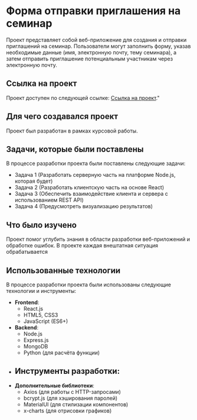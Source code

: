 # Форма отправки приглашения на семинар

Проект представляет собой веб-приложение для создания и отправки приглашений на семинар. Пользователи могут заполнить форму, указав необходимые данные (имя, электронную почту, тему семинара), а затем отправить приглашение потенциальным участникам через электронную почту.

## Ссылка на проект

Проект доступен по следующей ссылке: <a href="[https://penalty-factor-client.vercel.app/](https://send-email-e3kf.onrender.com/)" target="_blank">Ссылка на проект</a>."
## Для чего создавался проект

Проект был разработан в рамках курсовой работы.

## Задачи, которые были поставлены

В процессе разработки проекта были поставлены следующие задачи:

- Задача 1 (Разработать серверную часть на платформе Node.js, которая будет)
- Задача 2 (Разработать клиентскую часть на основе React)
- Задача 3 (Обеспечить взаимодействие клиента и сервера с использованием REST API)
- Задача 4 (Предусмотреть визуализацию результатов)


## Что было изучено


Проект помог углубить знания в области разработки веб-приложений и обработке ошибок. В проекте каждая внештатная ситуация обрабатывается

## Использованные технологии

В процессе разработки проекта были использованы следующие технологии и инструменты:

- **Frontend**:
  - React.js
  - HTML5, CSS3
  - JavaScript (ES6+)
- **Backend**:
  - Node.js
  - Express.js
  - MongoDB
  - Python (для расчёта функции)
- **Инструменты разработки**:
  - 
- **Дополнительные библиотеки**:
  - Axios (для работы с HTTP-запросами)
  - bcrypt.js (для хэширования паролей)
  - MaterialUI (для стилизации компонентов)
  - x-charts (для отрисовки графиков)
